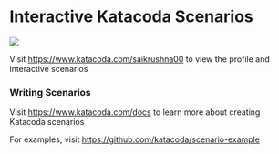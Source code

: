 # Interactive Katacoda Scenarios

[![](http://shields.katacoda.com/katacoda/saikrushna00/count.svg)](https://www.katacoda.com/saikrushna00 "Get your profile on Katacoda.com")

Visit https://www.katacoda.com/saikrushna00 to view the profile and interactive scenarios

### Writing Scenarios
Visit https://www.katacoda.com/docs to learn more about creating Katacoda scenarios

For examples, visit https://github.com/katacoda/scenario-example
